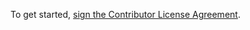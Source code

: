To get started, <a href="https://www.clahub.com/agreements/SgtHotshot/PyBullet">sign the Contributor License Agreement</a>.